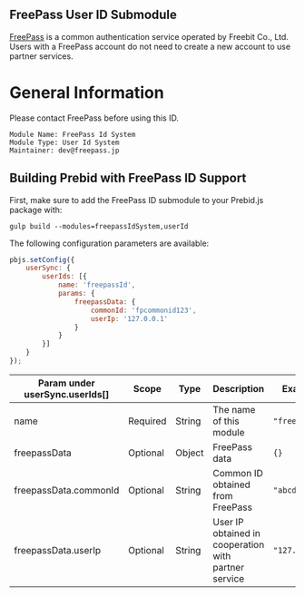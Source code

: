 ## FreePass User ID Submodule

[FreePass](https://freepass-login.com/introduction.html) is a common authentication service operated by Freebit Co., Ltd. Users with a FreePass account do not need to create a new account to use partner services. 

# General Information

Please contact FreePass before using this ID.

```
Module Name: FreePass Id System
Module Type: User Id System
Maintainer: dev@freepass.jp
```

## Building Prebid with FreePass ID Support

First, make sure to add the FreePass ID submodule to your Prebid.js package with:

```
gulp build --modules=freepassIdSystem,userId
```

The following configuration parameters are available:

```javascript
pbjs.setConfig({
    userSync: {
        userIds: [{
            name: 'freepassId',
            params: {
                freepassData: {
                    commonId: 'fpcommonid123',
                    userIp: '127.0.0.1'
                }
            }
        }]
    }
});
```

| Param under userSync.userIds[] | Scope    | Type   | Description                                          | Example        |
|--------------------------------|----------|--------|------------------------------------------------------|----------------|
| name                           | Required | String | The name of this module                              | `"freepassId"` |
| freepassData                   | Optional | Object | FreePass data                                        | `{}`           |
| freepassData.commonId          | Optional | String | Common ID obtained from FreePass                     | `"abcd1234"`   |
| freepassData.userIp            | Optional | String | User IP obtained in cooperation with partner service | `"127.0.0.1"`  |


